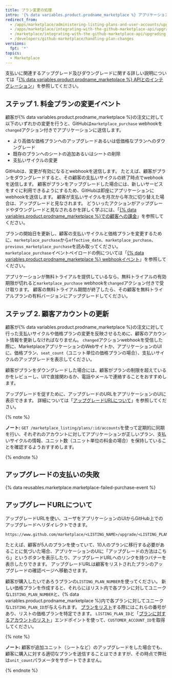 ```yaml
---
title: プラン変更の処理
intro: '{% data variables.product.prodname_marketplace %} アプリケーションのアップグレードあるいはダウングレードによって、[`marketplace_purchase` イベント](/marketplace/integrating-with-the-github-marketplace-api/github-marketplace-webhook-events/) webhookが`changed`アクション付きでトリガされ、それによってアップグレードあるいはダウングレードのフローが開始されます。'
redirect_from:
  - /apps/marketplace/administering-listing-plans-and-user-accounts/upgrading-or-downgrading-plans/
  - /apps/marketplace/integrating-with-the-github-marketplace-api/upgrading-and-downgrading-plans/
  - /marketplace/integrating-with-the-github-marketplace-api/upgrading-and-downgrading-plans
  - /developers/github-marketplace/handling-plan-changes
versions:
  fpt: '*'
topics:
  - Marketplace
---
```


支払いに関連するアップグレード及びダウングレードに関する詳しい説明については「[{% data variables.product.prodname_marketplace %} APIとのインテグレーション](/marketplace/integrating-with-the-github-marketplace-api/)」を参照してください。

## ステップ 1. 料金プランの変更イベント

顧客が{% data variables.product.prodname_marketplace %}の注文に対して以下のいずれかの変更を行うと、GitHubは`marketplace_purchase` webhookを`changed`アクション付きでアプリケーションに送信します。
* より高価な価格プランへのアップグレードあるいは低価格なプランへのダウングレード
* 既存のプランへのシートの追加あるいはシートの削除
* 支払いサイクルの変更

GitHubは、変更が有効になるとwebhookを送信します。 たとえば、顧客がプランをダウングレードすると、その顧客の支払いサイクルの終了時点でwebhookを送信します。 顧客がプランをアップグレードした場合には、新しいサービスをすぐに利用できるようにするため、GitHubは即座にアプリケーションにwebhookを送信します。 顧客が支払いサイクルを月次から年次に切り替えた場合は、アップグレードと見なされます。 どういったアクションがアップグレードやダウングレードと見なされるかを詳しく学ぶには、「[{% data variables.product.prodname_marketplace %}での顧客への課金](/marketplace/selling-your-app/billing-customers-in-github-marketplace/)」を参照してください。

プランの開始日を更新し、顧客の支払いサイクルと価格プランを変更するために、`marketplace_purchase`から`effective_date`、`marketplace_purchase`、`previous_marketplace_purchase`を読み取ってください。 `marketplace_purchase`イベントペイロードの例については「[{% data variables.product.prodname_marketplace %} webhookイベント](/marketplace/integrating-with-the-github-marketplace-api/github-marketplace-webhook-events/)」を参照してください。

アプリケーションが無料トライアルを提供しているなら、無料トライアルの有効期限が切れると`marketplace_purchase` webhookを`changed`アクション付きで受け取ります。 顧客の無料トライアル期間が終了したら、その顧客を無料トライアルプランの有料バージョンにアップグレードしてください。

## ステップ 2. 顧客アカウントの更新

顧客が{% data variables.product.prodname_marketplace %}の注文に対して行った支払いサイクルや価格プランの変更を反映させるために、顧客のアカウント情報を更新しなければなりません。 `changed`アクションwebhookを受信した際に、MarketplaceアプリケーションのWebサイトか、アプリケーションのUIに、価格プラン、`seat_count`（ユニット単位の価格プランの場合）、支払いサイクルのアップグレードを表示してください。

顧客がプランをダウングレードした場合には、顧客がプランの制限を超えているかをレビューし、UIで直接関わるか、電話やメールで連絡することをおすすめします。

アップグレードを促すために、アップグレードのURLをアプリケーションのUIに表示できます。 詳細については「[アップグレードURLについて](#about-upgrade-urls)」を参照してください。

{% note %}

**ノート:** `GET /marketplace_listing/plans/:id/accounts`を使って定期的に同期を行い、それぞれのアカウントに対してアプリケーションが正しいプラン、支払いサイクルの情報、ユニット数（ユニット単位の料金の場合）を保持していることを確認するようおすすめします。

{% endnote %}

## アップグレードの支払いの失敗

{% data reusables.marketplace.marketplace-failed-purchase-event %}

## アップグレードURLについて

アップグレードURLを使い、ユーザをアプリケーションのUIからGitHub上でのアップグレードへリダイレクトできます。

```
https://www.github.com/marketplace/<LISTING_NAME>/upgrade/<LISTING_PLAN_NUMBER>/<CUSTOMER_ACCOUNT_ID>
```

たとえば、顧客が5人のプランを使っていて、10人のプランに移行する必要があることに気づいた場合、アプリケーションのUIに「アップグレードの方法はこちら」というボタンを表示したり、アップグレードURLへのリンクを持つバナーを表示したりできます。 アップグレードURLは顧客をリストされたプランのアップグレードの確認ページへ移動させます。

顧客が購入したいであろうプランの`LISTING_PLAN_NUMBER`を使ってください。 新しい価格プランを作成すると、それらにはリスト内で各プランに対してユニークな`LISTING_PLAN_NUMBER`と、{% data variables.product.prodname_marketplace %}内で各プランに対してユニークな`LISTING_PLAN_ID`が与えられます。 [プランをリスト](/rest/reference/apps#list-plans)する際にはこれらの番号があり、リストの価格プランを特定できます。 `LISTING_PLAN_ID`と「[プランに対するアカウントのリスト](/rest/reference/apps#list-accounts-for-a-plan)」エンドポイントを使って、`CUSTOMER_ACCOUNT_ID`を取得してください。


{% note %}

**ノート:** 顧客が追加ユニット（シートなど）のアップグレードをした場合でも、顧客に購入に対する適切なプランを送信することはできますが、その時点で弊社は`unit_count`パラメータをサポートできません。

{% endnote %}
